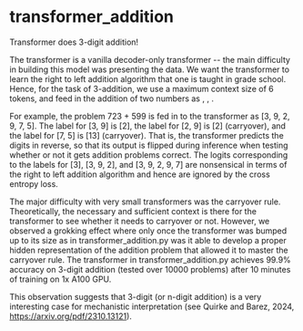 # transformer_addition
Transformer does 3-digit addition!

The transformer is a vanilla decoder-only transformer -- the main difficulty in 
building this model was presenting the data. We want the transformer to learn 
the right to left addition algorithm that one is taught in grade school. Hence,
for the task of 3-addition, we use a maximum context size of 6 tokens, and feed 
in the addition of two numbers as 
<ones place> <ones place>, <tens place> <tens place>, <hundreds place> <hundreds place>.

For example, the problem 723 + 599 is fed in to the transformer as 
[3, 9, 2, 9, 7, 5]. The label for [3, 9] is [2], the label for [2, 9] is [2] (carryover),
and the label for [7, 5] is [13] (carryover). That is, the transformer predicts the digits in reverse,
so that its output is flipped during inference when testing whether or not it gets addition problems correct.
The logits corresponding to the labels for [3], [3, 9, 2], and [3, 9, 2, 9, 7] are nonsensical in terms
of the right to left addition algorithm and hence are ignored by the cross entropy loss.

The major difficulty with very small transformers was the carryover rule.
Theoretically, the necessary and sufficient context is there for the 
transformer to see whether it needs to carryover or not. However, we observed a 
grokking effect where only once the transformer was bumped up to its size
as in transformer_addition.py was it able to develop a proper hidden representation
of the addition problem that allowed it to master the carryover rule. The
transformer in transformer_addition.py achieves 99.9% accuracy on 3-digit addition
(tested over 10000 problems) after 10 minutes of training on 1x A100 GPU.

This observation suggests that 3-digit (or n-digit addition) is a very interesting
case for mechanistic interpretation (see Quirke and Barez, 2024, https://arxiv.org/pdf/2310.13121). 


